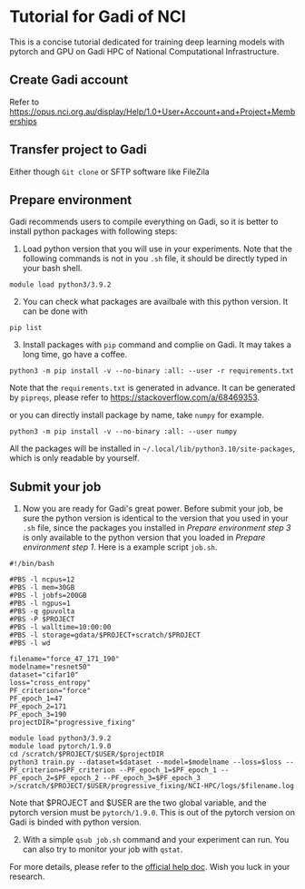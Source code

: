 # Tutorial for Gadi of NCI
This is a concise tutorial dedicated for training deep learning models with pytorch and GPU on Gadi HPC of National Computational Infrastructure.

## Create Gadi account
Refer to https://opus.nci.org.au/display/Help/1.0+User+Account+and+Project+Memberships

## Transfer project to Gadi
Either though `Git clone` or SFTP software like FileZila

## Prepare environment
Gadi recommends users to compile everything on Gadi, so it is better to install python packages with following steps:
1. Load python version that you will use in your experiments. Note that the following commands is not in you `.sh` file, it should be directly typed in your bash shell.
```
module load python3/3.9.2
```
2. You can check what packages are availbale with this python version. It can be done with
```
pip list
```

3. Install packages with `pip` command and complie on Gadi. It may takes a long time, go have a coffee.
```
python3 -m pip install -v --no-binary :all: --user -r requirements.txt
```
Note that the `requirements.txt` is generated in advance. It can be generated by `pipreqs`, please refer to https://stackoverflow.com/a/68469353.

or you can directly install package by name, take `numpy` for example.
```
python3 -m pip install -v --no-binary :all: --user numpy
```
All the packages will be installed in `~/.local/lib/python3.10/site-packages`, which is only readable by yourself.

## Submit your job
1. Now you are ready for Gadi's great power. Before submit your job, be sure the python version is identical to the version that you used in your `.sh` file, since the packages you installed in *Prepare environment step 3* is only available to the python version that you loaded in *Prepare environment step 1*. Here is a example script `job.sh`.
```
#!/bin/bash

#PBS -l ncpus=12
#PBS -l mem=30GB
#PBS -l jobfs=200GB
#PBS -l ngpus=1
#PBS -q gpuvolta
#PBS -P $PROJECT
#PBS -l walltime=10:00:00
#PBS -l storage=gdata/$PROJECT+scratch/$PROJECT
#PBS -l wd

filename="force_47_171_190"
modelname="resnet50"
dataset="cifar10"
loss="cross_entropy"
PF_criterion="force"
PF_epoch_1=47
PF_epoch_2=171
PF_epoch_3=190
projectDIR="progressive_fixing"

module load python3/3.9.2
module load pytorch/1.9.0
cd /scratch/$PROJECT/$USER/$projectDIR
python3 train.py --dataset=$dataset --model=$modelname --loss=$loss --PF_criterion=$PF_criterion --PF_epoch_1=$PF_epoch_1 --PF_epoch_2=$PF_epoch_2 --PF_epoch_3=$PF_epoch_3 >/scratch/$PROJECT/$USER/progressive_fixing/NCI-HPC/logs/$filename.log
```
Note that $PROJECT and $USER are the two global variable, and the pytorch version must be `pytorch/1.9.0`. This is out of the pytorch version on Gadi is binded with python version.

2. With a simple `qsub job.sh` command and your experiment can run. You can also try to monitor your job with `qstat`.

For more details, please refer to the [official help doc](https://opus.nci.org.au/display/Help/Gadi+User+Guide). Wish you luck in your research.
